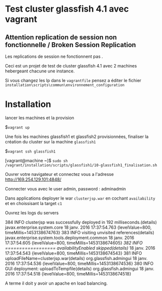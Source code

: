 Test cluster glassfish 4.1 avec vagrant
=========
Attention replication de session non fonctionnelle / Broken Session Replication
-------

Les replications de session ne fonctionnent pas     .

Ceci est un projet de test de cluster glassfish 4.1 avec 2 machines hebergeant chacune une instance.

Si vous changez les Ip dans le ``vagrantfile`` pensez a éditer le fichier  ``installation\scripts\commun\environnement_configuration``

Installation
=====

lancer les machines et la provision

  
  $``vagrant up``


Une fois les machines glassfish1 et glassfish2 provisionnées, finaliser la création du cluster sur la machine ``glassfish1``   

  
  $``vagrant ssh glassfish1``
  
  [vagrant@machine ~]$ ``sudo sh /vagrant/installation/scripts/glassfish1/10-glassfish1_finalisation.sh``
  
  
Ouvrer votre navigateur et connectez vous a l'adresse http://169.254.129.101:4848/ 

Connecter vous avec le user admin, password : adminadmin

Dans applications deployer le war  ``clusterjsp.war`` en  cochant ``availability`` et en choissisant la target ``c1``

Ouvrez les logs du servers

384 	INFO 	clusterjsp was successfully deployed in 192 milliseconds.(details) 	javax.enterprise.system.core 	18 janv. 2016 17:37:54.763 	{levelValue=800, timeMillis=1453138674763}
383 	INFO 	visiting unvisited references(details) 	javax.enterprise.system.tools.deployment.common 	18 janv. 2016 17:37:54.605 	{levelValue=800, timeMillis=1453138674605}
*382 	INFO 	================== availabilityEnabled skipped(details)* 		18 janv. 2016 17:37:54.543 	{levelValue=800, timeMillis=1453138674543}
381 	INFO 	uploadFileName=clusterjsp.war(details) 	org.glassfish.admingui 	18 janv. 2016 17:37:54.536 	{levelValue=800, timeMillis=1453138674536}
380 	INFO 	GUI deployment: uploadToTempfile(details) 	org.glassfish.admingui 	18 janv. 2016 17:37:54.518 	{levelValue=800, timeMillis=1453138674518}

 A terme il doit y avoir un apache en load balancing.


